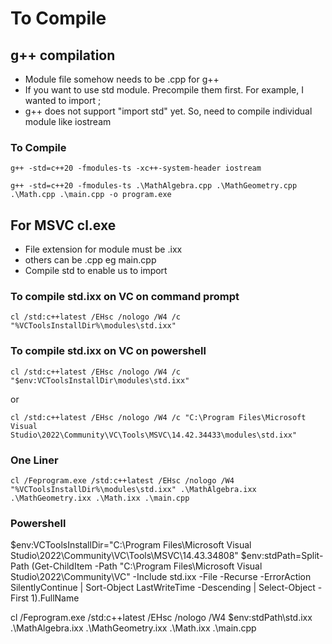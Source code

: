 # To Compile

## g++ compilation

* Module file somehow needs to be .cpp for g++
* If you want to use std module. Precompile them first. For example, I wanted to import <iostream>;
* g++ does not support "import std" yet. So, need to compile individual module like iostream

### To Compile
```
g++ -std=c++20 -fmodules-ts -xc++-system-header iostream
```
```
g++ -std=c++20 -fmodules-ts .\MathAlgebra.cpp .\MathGeometry.cpp .\Math.cpp .\main.cpp -o program.exe
```

## For MSVC cl.exe

* File extension for module must be .ixx
* others can be .cpp eg main.cpp
* Compile std to enable us to import

### To compile std.ixx on VC on command prompt
```
cl /std:c++latest /EHsc /nologo /W4 /c "%VCToolsInstallDir%\modules\std.ixx"
```

### To compile std.ixx on VC on powershell

```
cl /std:c++latest /EHsc /nologo /W4 /c "$env:VCToolsInstallDir\modules\std.ixx"
```

or

```
cl /std:c++latest /EHsc /nologo /W4 /c "C:\Program Files\Microsoft Visual Studio\2022\Community\VC\Tools\MSVC\14.42.34433\modules\std.ixx"
```

### One Liner
```
cl /Feprogram.exe /std:c++latest /EHsc /nologo /W4 "%VCToolsInstallDir%\modules\std.ixx" .\MathAlgebra.ixx .\MathGeometry.ixx .\Math.ixx .\main.cpp
```

### Powershell
$env:VCToolsInstallDir="C:\Program Files\Microsoft Visual Studio\2022\Community\VC\Tools\MSVC\14.43.34808"
$env:stdPath=Split-Path (Get-ChildItem -Path "C:\Program Files\Microsoft Visual Studio\2022\Community\VC\" -Include std.ixx -File -Recurse -ErrorAction SilentlyContinue  | Sort-Object LastWriteTime -Descending | Select-Object -First 1).FullName

cl /Feprogram.exe /std:c++latest /EHsc /nologo /W4 $env:stdPath\std.ixx .\MathAlgebra.ixx .\MathGeometry.ixx .\Math.ixx .\main.cpp